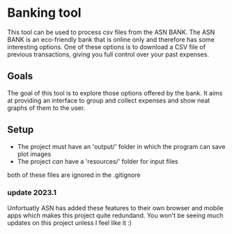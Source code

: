 # Banking tool
This tool can be used to process csv files from the ASN BANK.
The ASN BANK is an eco-friendly bank that is online only and therefore has
some interesting options. One of these options is to download a CSV file
of previous transactions, giving you full control over your past expenses. 

## Goals
The goal of this tool is to explore those options offered by the bank. It aims at providing 
an interface to group and collect expenses and show neat graphs of them to the user.

## Setup
  - The project must have an 'output/' folder in which the program can save plot
images
  - The project *can* have a 'resources/' folder for input files

both of these files are ignored in the .gitignore



### update 2023.1
Unfortuatly ASN has added these features to their own browser and mobile apps which makes this project quite redundand. You won't be seeing much updates on this project unless I feel like it :)  

